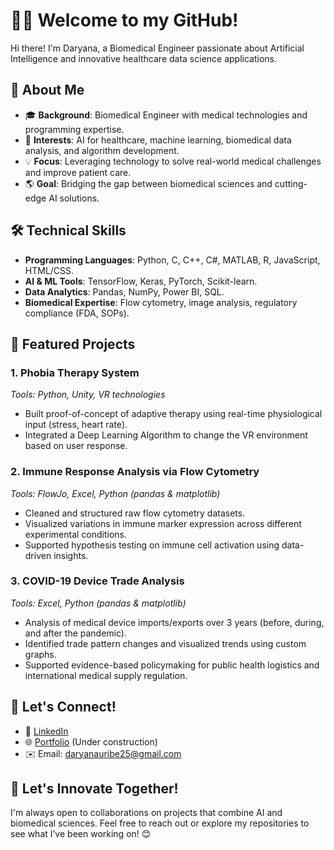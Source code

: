 # 👩‍💻 Welcome to my GitHub!  

Hi there! I'm Daryana, a Biomedical Engineer passionate about Artificial Intelligence and innovative healthcare data science applications.  

## 🌟 About Me  
- 🎓 **Background**: Biomedical Engineer with medical technologies and programming expertise.  
- 🧠 **Interests**: AI for healthcare, machine learning, biomedical data analysis, and algorithm development.  
- 💡 **Focus**: Leveraging technology to solve real-world medical challenges and improve patient care.  
- 🌎 **Goal**: Bridging the gap between biomedical sciences and cutting-edge AI solutions.  

## 🛠️ Technical Skills  
- **Programming Languages**: Python, C, C++, C#, MATLAB, R, JavaScript, HTML/CSS.  
- **AI & ML Tools**: TensorFlow, Keras, PyTorch, Scikit-learn.  
- **Data Analytics**: Pandas, NumPy, Power BI, SQL.  
- **Biomedical Expertise**: Flow cytometry, image analysis, regulatory compliance (FDA, SOPs).  

## 📂 Featured Projects  
### 1. **Phobia Therapy System**  
_Tools: Python, Unity, VR technologies_
- Built proof-of-concept of adaptive therapy using real-time physiological input (stress, heart rate). 
-	Integrated a Deep Learning Algorithm to change the VR environment based on user response.

### 2. **Immune Response Analysis via Flow Cytometry**  
_Tools: FlowJo, Excel, Python (pandas & matplotlib)_
-	Cleaned and structured raw flow cytometry datasets.
-	Visualized variations in immune marker expression across different experimental conditions.
-	Supported hypothesis testing on immune cell activation using data-driven insights.

### 3. **COVID-19 Device Trade Analysis**  
_Tools: Excel, Python (pandas & matplotlib)_
-	Analysis of medical device imports/exports over 3 years (before, during, and after the pandemic). 
-	Identified trade pattern changes and visualized trends using custom graphs.
-	Supported evidence-based policymaking for public health logistics and international medical supply regulation.
  

## 🫰 Let's Connect!  
- 💼 [LinkedIn](https://www.linkedin.com/in/daryana-m-ba1496123/)  
- 🌐 [Portfolio](https://daryanaur.github.io/) (Under construction)
- ✉️ Email: daryanauribe25@gmail.com 

## 🚀 Let's Innovate Together!  
I'm always open to collaborations on projects that combine AI and biomedical sciences. Feel free to reach out or explore my repositories to see what I’ve been working on! 😊  
